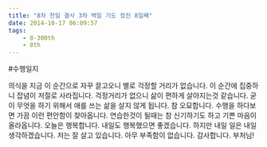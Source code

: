 ```yaml
---
title: "8차 천일 결사 3차 백일 기도 정진 8일째"
date: 2014-10-17 06:09:57
tags:
    - 8-300th
    - 8th
---
```


#수행일지

의식을 지금 이 순간으로 자꾸 끌고오니 별로 걱정할 거리가 없습니다. 이 순간에 집중하니 잡념이 저절로 사라집니다. 걱정거리가 없으니 삶이 편하게 살아지는것 같습니다. 굳이 무엇을 하기 위해서 애를 쓰는 삶을 살지 않게 됩니다. 참 오묘합니다. 수행을 하다보면 가끔 이런 편안함이 찾아옵니다. 연습한것이 될때는 참 신기하기도 하고 기쁜 마음이 올라옵니다. 오늘은 행복합니다. 내일도 행복했으면 좋겠습니다. 하지만 내일 일은 내일 생각하겠습니다. 저는 잘 살고 있습니다. 아무 부족함이 없습니다. 감사합니다. 부처님!
